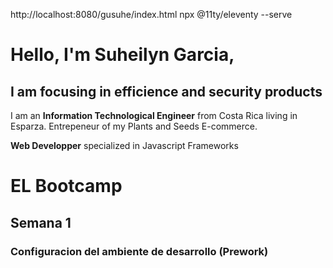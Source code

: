 http://localhost:8080/gusuhe/index.html npx @11ty/eleventy --serve

# Hello, I'm Suheilyn Garcia,
## I am focusing in efficience and security products

I am an **Information Technological Engineer** from Costa Rica living in Esparza.
Entrepeneur of my Plants and Seeds E-commerce. 

**Web Developper** specialized in Javascript Frameworks

# EL Bootcamp
## Semana 1
### Configuracion del ambiente de desarrollo (Prework)

